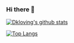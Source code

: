### Hi there 👋

<!--
**dkloving/dkloving** is a ✨ _special_ ✨ repository because its `README.md` (this file) appears on your GitHub profile.

Here are some ideas to get you started:

- 🔭 I’m currently working on ...
- 🌱 I’m currently learning ...
- 👯 I’m looking to collaborate on ...
- 🤔 I’m looking for help with ...
- 💬 Ask me about ...
- 📫 How to reach me: ...
- 😄 Pronouns: ...
- ⚡ Fun fact: ...
-->

[![Dkloving's github stats](https://github-readme-stats.vercel.app/api?username=dkloving&count_private=true&show_icons=true&theme=dracula&hide_rank=false&include_all_commits=true)](https://github.com/anuraghazra/github-readme-stats)

[![Top Langs](https://github-readme-stats.vercel.app/api/top-langs/?username=dkloving&hide=jupyter%20notebook&exclude_repo=IDesignVXGI,NamelessSpacePirate,TrackSpline,SelfDrivingCarND_Term2)](https://github.com/anuraghazra/github-readme-stats)
